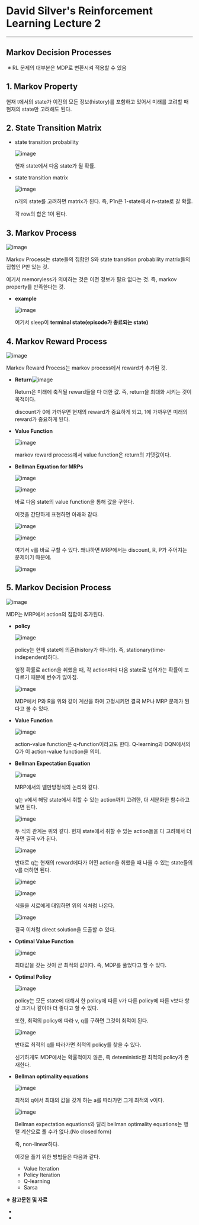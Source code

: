 # **David Silver's Reinforcement Learning Lecture 2**

-----------------------------

## **Markov Decision Processes**

​	※ RL 문제의 대부분은 MDP로 변환시켜 적용할 수 있음



## **1. Markov Property**

현재 t에서의 state가 이전의 모든 정보(history)를 포함하고 있어서 미래를 고려할  때 현재의 state만 고려해도 된다.



## **2. State Transition Matrix**

- state transition probability

  ![image](https://user-images.githubusercontent.com/59254578/71723074-99cf4780-2e6e-11ea-8542-18f1938079c7.png)

  현재 state에서 다음 state가 될 확률.

  

- state transition matrix

  ![image](https://user-images.githubusercontent.com/59254578/71723112-c3886e80-2e6e-11ea-8e52-5c002bc585de.png)

  n개의 state를 고려하면 matrix가 된다. 즉, P1n은 1-state에서 n-state로 갈 확률.

  각 row의 합은 1이 된다.

## **3. Markov Process**

![image](https://user-images.githubusercontent.com/59254578/71723412-e6ffe900-2e6f-11ea-949a-997dda920f2e.png)

Markov Process는 state들의 집합인 S와 state transition probability matrix들의 집합인 P만 있는 것.

여기서 memoryless가 의미하는 것은 이전 정보가 필요 없다는 것. 즉, markov property를 만족한다는 것.

- **example**

  ![image](https://user-images.githubusercontent.com/59254578/71723585-87560d80-2e70-11ea-8a9b-b857010b2b57.png)

  여기서 sleep이 **terminal state(episode가 종료되는 state)**

## **4. Markov Reward Process**

![image](https://user-images.githubusercontent.com/59254578/71723712-08ada000-2e71-11ea-81dd-6522315a78e2.png)

Markov Reward Process는 markov process에서 reward가 추가된 것.

- **Return**![image](https://user-images.githubusercontent.com/59254578/71723977-ed8f6000-2e71-11ea-8836-d743fb96205c.png)

  Return은 미래에 축적될 reward들을 다 더한 값. 즉, return을 최대화 시키는 것이 목적이다.

  discount가 0에 가까우면 현재의 reward가 중요하게 되고, 1에 가까우면 미래의 reward가 중요하게 된다.

  

- **Value Function**

  ![image](https://user-images.githubusercontent.com/59254578/71724326-47445a00-2e73-11ea-996c-f3ad636c811e.png)

  markov reward process에서 value function은 return의 기댓값이다.

  

- **Bellman Equation for MRPs**

  ![image](https://user-images.githubusercontent.com/59254578/71724658-642d5d00-2e74-11ea-8d6a-f87d21264db9.png)

  ![image](https://user-images.githubusercontent.com/59254578/71724892-51ffee80-2e75-11ea-93e0-6ba828a20f9f.png)

  바로 다음 state의 value function을 통해 값을 구한다.

  이것을 간단하게 표현하면 아래와 같다.

  ![image](https://user-images.githubusercontent.com/59254578/71725256-9344ce00-2e76-11ea-9889-e417ceebb334.png)

  ![image](https://user-images.githubusercontent.com/59254578/71725272-a0fa5380-2e76-11ea-9df8-34e064affba4.png)

  여기서 v를 바로 구할 수 있다. 왜냐하면 MRP에서는 discount, R, P가 주어지는 문제이기 때문에.

  ![image](https://user-images.githubusercontent.com/59254578/71725338-d56e0f80-2e76-11ea-9c70-3e8c4303b52e.png)

## **5. Markov Decision Process**

![image](https://user-images.githubusercontent.com/59254578/71725386-0e0de900-2e77-11ea-9c8b-076eec375c18.png)

MDP는 MRP에서 action의 집합이 추가된다.

- **policy**

  ![image](https://user-images.githubusercontent.com/59254578/71725608-f97e2080-2e77-11ea-8a60-0b3c828aed3e.png)

  policy는 현재 state에 의존(history가 아니라). 즉, stationary(time-independent)하다.

  일정 확률로 action을 취했을 때, 각 action마다 다음 state로 넘어가는 확률이 또 다르기 때문에 변수가 많아짐.

  ![image](https://user-images.githubusercontent.com/59254578/71726044-3860a600-2e79-11ea-8181-ed212e96ebc3.png)

  MDP에서 P와 R을 위와 같이 계산을 하여 고정시키면 결국 MP나 MRP 문제가 된다고 볼 수 있다.

  

- **Value Function**

  ![image](https://user-images.githubusercontent.com/59254578/71726203-b6bd4800-2e79-11ea-9b14-882cbb7f9bef.png)

  action-value function은 q-function이라고도 한다. Q-learning과 DQN에서의 Q가 이 action-value function을 의미.

  

- **Bellman Expectation Equation**

  ![image](https://user-images.githubusercontent.com/59254578/71726450-7ca07600-2e7a-11ea-8318-c5fda184ca7c.png)

  MRP에서의 벨만방정식의 논리와 같다.

  q는 v에서 해당 state에서 취할 수 있는 action까지 고려한, 더 세분화한 함수라고 보면 된다.

  

  ![image](https://user-images.githubusercontent.com/59254578/71726669-2d0e7a00-2e7b-11ea-8b3f-b6336fd737db.png)

  두 식의 관계는 위와 같다. 현재 state에서 취할 수 있는 action들을 다 고려해서 더하면 결국 v가 된다.

  

  ![image](https://user-images.githubusercontent.com/59254578/71726870-c178dc80-2e7b-11ea-9a04-2967fa584cb0.png)

  반대로 q는 현재의 reward에다가 어떤 action을 취했을 때 나올 수 있는 state들의 v를 더하면 된다.

  

  ![image](https://user-images.githubusercontent.com/59254578/71728021-55987300-2e7f-11ea-944e-81d883122646.png)

  ![image](https://user-images.githubusercontent.com/59254578/71728145-a14b1c80-2e7f-11ea-8c29-c270a7115a8c.png)

  식들을 서로에게 대입하면 위의 식처럼 나온다.

  

  ![image](https://user-images.githubusercontent.com/59254578/71728337-2e8e7100-2e80-11ea-85d4-222c4cd02bd4.png)

  결국 이처럼 direct solution을 도출할 수 있다.

  

- **Optimal Value Function**

  ![image](https://user-images.githubusercontent.com/59254578/71728606-e91e7380-2e80-11ea-974e-95bd94f759e4.png)

  최대값을 갖는 것이 곧 최적의 값이다. 즉, MDP를 풀었다고 할 수 있다.

  

- **Optimal Policy**

  ![image](https://user-images.githubusercontent.com/59254578/71728873-b032ce80-2e81-11ea-9c32-3c1f02d96c6c.png)

  policy는 모든 state에 대해서 한 policy에 따른 v가 다른 policy에 따른 v보다 항상 크거나 같아야 더 좋다고 할 수 있다.

  또한, 최적의 policy에 따라 v, q를 구하면 그것이 최적이 된다.

  

  ![image](https://user-images.githubusercontent.com/59254578/71729266-96de5200-2e82-11ea-964e-463cd8776e2a.png)

  반대로 최적의 q를 따라가면 최적의 policy를 찾을 수 있다.

  신기하게도 MDP에서는 확률적이지 않은, 즉 deteministic한 최적의 policy가 존재한다.

- **Bellman optimality equations**

  ![image](https://user-images.githubusercontent.com/59254578/71729448-1a983e80-2e83-11ea-840e-cb2e9816b9e1.png)

  최적의 q에서 최대의 값을 갖게 하는 a를 따라가면 그게 최적의 v이다.

  

  ![image](https://user-images.githubusercontent.com/59254578/71729573-7367d700-2e83-11ea-947f-f5fc22fb6593.png)

  Bellman expectation equations와 달리 bellman optimality equations는 행렬 계산으로 풀 수가 없다.(No closed form)

  즉, non-linear하다.

  이것을 풀기 위한 방법들은 다음과 같다.

  - Value Iteration
  - Policy Iteration
  - Q-learning
  - Sarsa





**※ 참고문헌 및 자료**

- [David Silver Lecture]: http://www0.cs.ucl.ac.uk/staff/d.silver/web/Teaching.html

- [팡요랩]: https://www.youtube.com/channel/UCwkGvF7xKz2E0Lv-fZ9wv2g

  

  